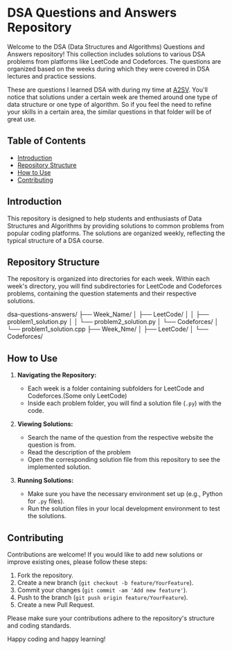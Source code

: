 # DSA Questions and Answers Repository

Welcome to the DSA (Data Structures and Algorithms) Questions and Answers repository! This collection includes solutions to various DSA problems from platforms like LeetCode and Codeforces. The questions are organized based on the weeks during which they were covered in DSA lectures and practice sessions.

These are questions I learned DSA with during my time at [A2SV]([a2sv.com](https://a2sv.org/)). You'll notice that solutions under a certain week are themed around one type of data structure or one type of algorithm. So if you feel the need to refine your skills in a certain area, the similar questions in that folder will be of great use.

## Table of Contents

- [Introduction](#introduction)
- [Repository Structure](#repository-structure)
- [How to Use](#how-to-use)
- [Contributing](#contributing)

## Introduction

This repository is designed to help students and enthusiasts of Data Structures and Algorithms by providing solutions to common problems from popular coding platforms. The solutions are organized weekly, reflecting the typical structure of a DSA course.

## Repository Structure

The repository is organized into directories for each week. Within each week's directory, you will find subdirectories for LeetCode and Codeforces problems, containing the question statements and their respective solutions.

dsa-questions-answers/
├── Week_Name/
│ ├── LeetCode/
│ │ ├── problem1_solution.py
│ │ └── problem2_solution.py
│ └── Codeforces/
│ └── problem1_solution.cpp
├── Week_Nme/
│ ├── LeetCode/
│ └── Codeforces/


## How to Use

1. **Navigating the Repository:**
   - Each week is a folder containing subfolders for LeetCode and Codeforces.(Some only LeetCode)
   - Inside each problem folder, you will find a solution file (`.py`) with the code.

2. **Viewing Solutions:**
   - Search the name of the question from the respective website the question is from.
   - Read the description of the problem
   - Open the corresponding solution file from this repository to see the implemented solution.

3. **Running Solutions:**
   - Make sure you have the necessary environment set up (e.g., Python for `.py` files).
   - Run the solution files in your local development environment to test the solutions.

## Contributing

Contributions are welcome! If you would like to add new solutions or improve existing ones, please follow these steps:

1. Fork the repository.
2. Create a new branch (`git checkout -b feature/YourFeature`).
3. Commit your changes (`git commit -am 'Add new feature'`).
4. Push to the branch (`git push origin feature/YourFeature`).
5. Create a new Pull Request.

Please make sure your contributions adhere to the repository's structure and coding standards.

Happy coding and happy learning!
